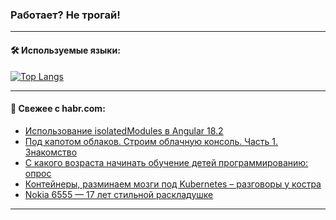 ### Работает? Не трогай!

---
<!--
#### 🛠️ Technical stack:

![Java](https://img.shields.io/badge/Java-informational?logo=Oracle&style=flat&logoColor=white&color=FF4500)
![Kotlin](https://img.shields.io/badge/Kotlin-informational?logo=Kotlin&style=flat&logoColor=white&color=774D97)
![TS](https://img.shields.io/badge/TypeScript-informational?logo=typeScript&style=flat&logoColor=black&color=017acc)
![Python](https://img.shields.io/badge/Python-informational?logo=Python&style=flat&logoColor=black&color=ffdd54) <br>
![Spring](https://img.shields.io/badge/Spring-informational?logo=Spring&style=flat&logoColor=white&color=6DB33F) 
![SpringBoot](https://img.shields.io/badge/SpringBoot-informational?logo=SpringBoot&style=flat&logoColor=white&color=6DB33F)
![Nest](https://img.shields.io/badge/NestJS-informational?logo=NestJS&style=flat&logoColor=white&color=E0234E) 
![NodeJS](https://img.shields.io/badge/NodeJS-informational?logo=node.js&style=flat&logoColor=white&color=70A760)<br>
![PostgreSQL](https://img.shields.io/badge/PostgreSQL-informational?logo=PostgreSQL&style=flat&logoColor=white&color=DAA520)
![MongoDB](https://img.shields.io/badge/MongoDB-informational?logo=MongoDB&style=flat&logoColor=white&color=870000)
![Apache](https://img.shields.io/badge/Apache-informational?logo=apache&style=flat&logoColor=white&color=f74e28)

___ 
-->

#### 🛠️ Используемые языки:

[![Top Langs](https://github-readme-stats-u2qms2cxw-advtsettinggmailcoms-projects.vercel.app/api/top-langs/?username=zloylis&langs_count=10&hide_title=true&title_color=e6edf3&size_weight=0.5&count_weight=0.5&layout=compact&hide_progress=true&hide_border=true&theme=dracula)](https://github.com/zloylis)

<!---


####  :octocat:&nbsp;&nbsp; Статистика:

![GitHub stats](https://github-readme-stats-u2qms2cxw-advtsettinggmailcoms-projects.vercel.app/api?username=zloylis&show_icons=true&hide_border=true&theme=dracula&title_color=e6edf3&include_all_commits=true&count_private=true&hide_rank=false&hide_title=true&rank_icon=github)
-->
---

#### 💬 Свежее с habr.com:

<!-- BLOG-POST-LIST:START -->
- [Использование isolatedModules в Angular 18.2](https://habr.com/ru/articles/837518/?utm_source=habrahabr&utm_medium=rss&utm_campaign=837518)
- [Под капотом облаков. Строим облачную консоль. Часть 1. Знакомство](https://habr.com/ru/articles/837514/?utm_source=habrahabr&utm_medium=rss&utm_campaign=837514)
- [С какого возраста начинать обучение детей программированию: опрос](https://habr.com/ru/companies/pixel_study/articles/837512/?utm_source=habrahabr&utm_medium=rss&utm_campaign=837512)
- [Контейнеры, разминаем мозги под Kubernetes – разговоры у костра](https://habr.com/ru/companies/bitrix/articles/837500/?utm_source=habrahabr&utm_medium=rss&utm_campaign=837500)
- [Nokia 6555 — 17 лет стильной раскладушке](https://habr.com/ru/companies/ru_mts/articles/837482/?utm_source=habrahabr&utm_medium=rss&utm_campaign=837482)
<!-- BLOG-POST-LIST:END -->

---
